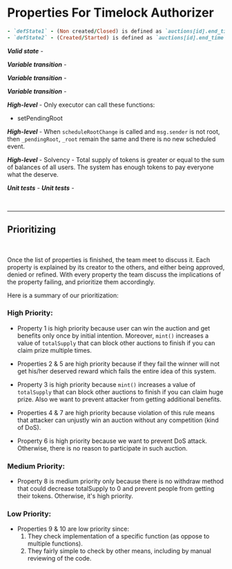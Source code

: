# Properties For Timelock Authorizer

```ruby
- `defState1` - (Non created/Closed) is defined as `auctions[id].end_time` is 0.
- `defState2` - (Created/Started) is defined as `auctions[id].end_time` is not 0.
```

***Valid state*** - 


***Variable transition*** -


***Variable transition*** - 

***Variable transition*** - 

***High-level*** - Only executor can call these functions:
 - setPendingRoot

***High-level*** - When `scheduleRootChange` is called and `msg.sender` is not root, then `_pendingRoot`, `_root` remain the same and there is no new scheduled event.

***High-level*** - Solvency - Total supply of tokens is greater or equal to the sum of balances of all users. The system has enough tokens to pay everyone what the deserve.

***Unit tests*** -
***Unit tests*** - 

</br>

---

## Prioritizing

</br>

Once the list of properties is finished, the team meet to discuss it. Each property is explained by its creator to the others, and either being approved, denied or refined.
With every property the team discuss the implications of the property failing, and prioritize them accordingly.

Here is a summary of our prioritization:

### High Priority:

- Property 1 is high priority because user can win the auction and get benefits only once by initial intention. Moreover, `mint()` increases a value of `totalSupply` that can block other auctions to finish if you can claim prize multiple times.

- Properties 2 & 5 are high priority because if they fail the winner will not get his/her deserved reward which fails the entire idea of this system.

- Property 3 is high priority because `mint()` increases a value of `totalSupply` that can block other auctions to finish if you can claim huge prize. Also we want to prevent attacker from getting additional benefits.

- Properties 4 & 7 are high priority because violation of this rule means that attacker can unjustly win an auction without any competition (kind of DoS).

- Property 6 is high priority because we want to prevent DoS attack. Otherwise, there is no reason to participate in such auction.

### Medium Priority:

- Property 8 is medium priority only because there is no withdraw method that could decrease totalSupply to 0 and prevent people from getting their tokens. Otherwise, it's high priority.

### Low Priority:

- Properties 9 & 10 are low priority since:
    1. They check implementation of a specific function (as oppose to multiple functions).
    2. They fairly simple to check by other means, including by manual reviewing of the code.